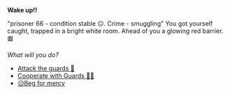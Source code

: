 **Wake up!!**

"prisoner 66 - condition stable 😐. Crime - smuggling"
You got yourself caught, trapped in a bright white room.
Ahead of you a glowing red barrier.  🟥

*What will you do?*

- [Attack the guards 🤜](../1/1-A.md)
- [Cooperate with Guards 💂💂](../1/1-B.md)  
- [😥Beg for mercy](../1/1-C.md)  
